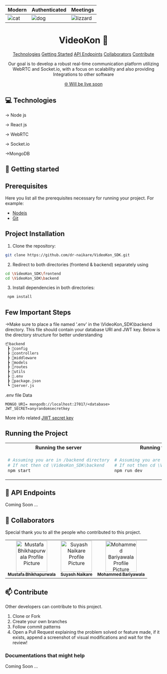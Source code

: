 | Modern                           | Authenticated                            | Meetings                                     |
| ----------------------------------- | ----------------------------------- | ------------------------------------------- |
| ![cat](https://example.com/cat.png) | ![dog](https://example.com/dog.png) | ![lizzard](https://example.com/lizzard.png) |




<h1 align="center" style="font-weight: bold;">VideoKon 🎦</h1>

<p align="center">
<a href="#tech">Technologies</a>
<a href="#started">Getting Started</a>
<a href="#routes">API Endpoints</a>
<a href="#colab">Collaborators</a>
<a href="#contribute">Contribute</a> 
</p>


<p align="center">Our goal is to develop a robust real-time communication platform utilizing WebRTC and Socket.io, with a focus on scalability and also providing Integrations to other software</p>


<p align="center">
<a href="guthib.com">🌐 Will be live soon </a>
</p>

<h2 id="technologies">💻 Technologies</h2>

-> Node js

-> React js 

-> WebRTC

-> Socket.io

->MongoDB

<h2 id="started">🚀 Getting started</h2>

## Prerequisites 
Here you list all the prerequisites necessary for running your project. For example:

- [Nodejs](https://nodejs.org/en)
- [Git](https://git-scm.com/)


## Project Installation
1. Clone the repository:
```bash
git clone https://github.com/dr-naikare/VideoKon_SDK.git
```

2. Redirect to both directories (frontend & backend) separately using 
```bash
cd \VideoKon_SDK\frontend
cd \VideoKon_SDK\backend
```

3. Install dependencies in both directories: 
```bash
 npm install
 ```
## Few Important Steps
->Make sure to place a file named '.env' in the \VideoKon_SDK\backend directory. This file should contain your database URI and JWT key. Below is the directory structure for better understanding

```bash
📦backend
 ┣ 📂config
 ┣ 📂controllers
 ┣ 📂middleware
 ┣ 📂models
 ┣ 📂routes
 ┣ 📂utils
 ┣ 📜.env
 ┣ 📜package.json
 ┗ 📜server.js
```
.env file Data
```
MONGO_URI= mongodb://localhost:27017/<database>
JWT_SECRET=anyrandomsecretkey
```
More info related [JWT secret key](https://jwt.io/introduction/)
## Running the Project

<table style="width:100%">
<tr>
<th style="width:50%;">Running the server</th>
<th style="width:50%;">Running the front end</th>
</tr>
<tr>
<td>
  
```bash
# Assuming you are in /backend directory
# If not then cd \VideoKon_SDK\backend
npm start
```
  
</td>
<td>

```bash
# Assuming you are in /frontend directory
# If not then cd \VideoKon_SDK\frontend
npm run dev
```

</td>
</tr>
</table>




<h2 id="routes">📍 API Endpoints</h2>

Coming Soon ...

<h2 id="colab">🤝 Collaborators</h2>

<p>Special thank you to all the people who contributed to this project.</p>
<table>
<tr>

<td align="center">
<a href="https://github.com/B-Mustafa">
<img src="https://avatars.githubusercontent.com/u/123825821?v=4" width="100px;" alt="Mustafa Bhikhapurwala Profile Picture"/><br>
<sub>
<b>Mustafa Bhikhapurwala</b>
</sub>
</a>
</td>

<td align="center">
<a href="https://github.com/dr-naikare">
<img src="https://yt3.ggpht.com/a/AATXAJyJ6fdMTXdCixgyPoepopcZ7aGarfuCTwKwDlIXXw=s900-c-k-c0xffffffff-no-rj-mo" width="100px;" alt="Suyash Naikare Profile Picture"/><br>
<sub>
<b>Suyash Naikare</b>
</sub>
</a>
</td>

<td align="center">
<a href="https://github.com/Mohammedbariya">
<img src="https://avatars.githubusercontent.com/u/111173898?v=4" width="100px;" alt=" Mohammed Bariyawala Profile Picture"/><br>
<sub>
<b> Mohammed Bariyawala</b>
</sub>
</a>
</td>

</tr>
</table>

<h2 id="contribute">📫 Contribute</h2>

Other developers can contribute to this project.

1. Clone or Fork
2. Create your own branches
3. Follow commit patterns
4. Open a Pull Request explaining the problem solved or feature made, if it exists, append a screenshot of visual modifications and wait for the review!

<h3>Documentations that might help</h3>

Coming Soon ...
